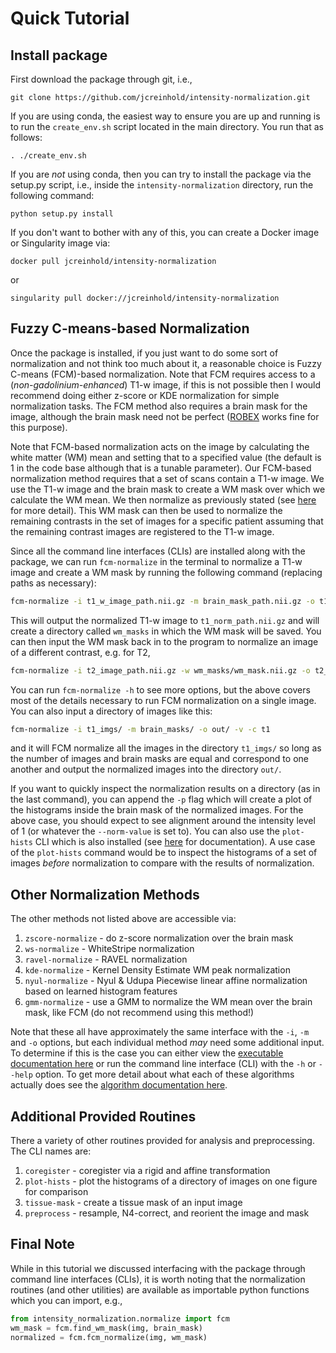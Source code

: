 # Quick Tutorial

## Install package

First download the package through git, i.e.,

    git clone https://github.com/jcreinhold/intensity-normalization.git

If you are using conda, the easiest way to ensure you are up and running is to run the  `create_env.sh` script
located in the main directory. You run that as follows:

    . ./create_env.sh

If you are *not* using conda, then you can try to install the package via the setup.py script, i.e.,
inside the `intensity-normalization` directory, run the following command:

    python setup.py install

If you don't want to bother with any of this, you can create a Docker image or Singularity image via:

    docker pull jcreinhold/intensity-normalization

or 

    singularity pull docker://jcreinhold/intensity-normalization


## Fuzzy C-means-based Normalization

Once the package is installed, if you just want to do some sort of normalization and not think too much about it, a reasonable choice is Fuzzy C-means (FCM)-based
normalization. Note that FCM requires access to a (_non-gadolinium-enhanced_) T1-w image, if this is not possible then I would recommend doing either z-score or KDE normalization
for simple normalization tasks. The FCM method also requires a brain mask for the image, although the brain mask need not be perfect 
([ROBEX](https://sites.google.com/site/jeiglesias/ROBEX) works fine for this purpose).

Note that FCM-based normalization acts on the image by calculating the white matter (WM) mean and setting that to a specified value
(the default is 1 in the code base although that is a tunable parameter). Our FCM-based normalization method requires that
a set of scans contain a T1-w image. We use the T1-w image and the brain mask to create a WM mask over which we calculate the WM mean. 
We then normalize as previously stated (see [here](https://intensity-normalization.readthedocs.io/en/latest/algorithm.html#fuzzy-c-means) for more detail).
This WM mask can then be used to normalize the remaining contrasts in the set of images for a specific patient assuming that the
remaining contrast images are registered to the T1-w image.

Since all the command line interfaces (CLIs) are installed along with the package, we can run `fcm-normalize`
in the terminal to normalize a T1-w image and create a WM mask by running the following command (replacing paths as necessary):

```bash
fcm-normalize -i t1_w_image_path.nii.gz -m brain_mask_path.nii.gz -o t1_norm_path.nii.gz -v -c t1 -s
```
 
This will output the normalized T1-w image to `t1_norm_path.nii.gz` and will create a directory 
called `wm_masks` in which the WM mask will be saved. You can then input the WM mask back in to 
the program to normalize an image of a different contrast, e.g. for T2,

```bash
fcm-normalize -i t2_image_path.nii.gz -w wm_masks/wm_mask.nii.gz -o t2_norm_path.nii.gz -v -c t2
``` 
 
You can run `fcm-normalize -h` to see more options, but the above covers most of the details necessary to 
run FCM normalization on a single image.  You can also input a directory of images like this:

```bash
fcm-normalize -i t1_imgs/ -m brain_masks/ -o out/ -v -c t1
``` 
 
and it will FCM normalize all the images in the directory `t1_imgs/` so long as the number of images and brain masks 
are equal and correspond to one another and output the normalized images into the directory `out/`.

If you want to quickly inspect the normalization results on a directory (as in the last command), you can append the
`-p` flag which will create a plot of the histograms inside the brain mask of the normalized images. For the above
case, you should expect to see alignment around the intensity level of 1 (or whatever the `--norm-value` is set to). 
You can also use the `plot-hists` CLI which is also installed (see [here](https://intensity-normalization.readthedocs.io/en/latest/exec.html#plotting)
for documentation). A use case of the `plot-hists` command would be to inspect the histograms of a set of images *before* normalization
to compare with the results of normalization.


## Other Normalization Methods

The other methods not listed above are accessible via:

1) `zscore-normalize` - do z-score normalization over the brain mask
2) `ws-normalize` - WhiteStripe normalization
3) `ravel-normalize` - RAVEL normalization
4) `kde-normalize` - Kernel Density Estimate WM peak normalization
5) `nyul-normalize` - Nyul & Udupa Piecewise linear affine normalization based on learned histogram features
6) `gmm-normalize` - use a GMM to normalize the WM mean over the brain mask, like FCM (do not recommend using this method!)

Note that these all have approximately the same interface with the `-i`, `-m` and `-o` options, but each 
individual method *may* need some additional input. To determine if this is the case you can either view the 
[executable documentation here](https://intensity-normalization.readthedocs.io/en/latest/exec.html) or run the command line interface (CLI) with the `-h` 
or `--help` option. To get more detail about what each of these algorithms actually does
see the [algorithm documentation here](https://intensity-normalization.readthedocs.io/en/latest/algorithm.html).

## Additional Provided Routines

There a variety of other routines provided for analysis and preprocessing. The CLI names are:

1) `coregister` - coregister via a rigid and affine transformation 
2) `plot-hists` - plot the histograms of a directory of images on one figure for comparison
3) `tissue-mask` - create a tissue mask of an input image
4) `preprocess` - resample, N4-correct, and reorient the image and mask

## Final Note

While in this tutorial we discussed interfacing with the package through command line interfaces (CLIs), 
it is worth noting that the normalization routines (and other utilities) are available as importable python functions 
which you can import, e.g.,

```python
from intensity_normalization.normalize import fcm
wm_mask = fcm.find_wm_mask(img, brain_mask)
normalized = fcm.fcm_normalize(img, wm_mask)
```
